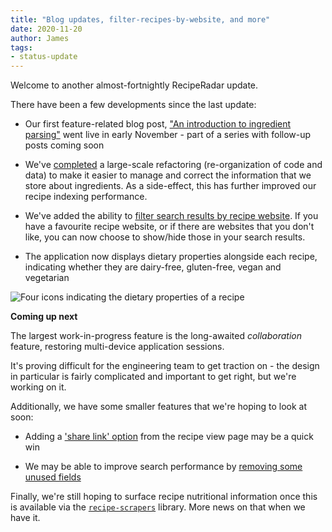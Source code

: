 ```yaml
---
title: "Blog updates, filter-recipes-by-website, and more"
date: 2020-11-20
author: James
tags:
- status-update
---
```

Welcome to another almost-fortnightly RecipeRadar update.

There have been a few developments since the last update:

- Our first feature-related blog post, ["An introduction to ingredient parsing"](https://blog.reciperadar.com/posts/introduction-to-ingredient-parsing/) went live in early November - part of a series with follow-up posts coming soon

- We've [completed](https://github.com/openculinary/backend/issues/34) a large-scale refactoring (re-organization of code and data) to make it easier to manage and correct the information that we store about ingredients. As a side-effect, this has further improved our recipe indexing performance.

- We've added the ability to [filter search results by recipe website](https://github.com/openculinary/frontend/pull/177). If you have a favourite recipe website, or if there are websites that you don't like, you can now choose to show/hide those in your search results.

- The application now displays dietary properties alongside each recipe, indicating whether they are dairy-free, gluten-free, vegan and vegetarian

![Four icons indicating the dietary properties of a recipe](/images/dietary-properties.png)

**Coming up next**

The largest work-in-progress feature is the long-awaited _collaboration_ feature, restoring multi-device application sessions.

It's proving difficult for the engineering team to get traction on - the design in particular is fairly complicated and important to get right, but we're working on it.

Additionally, we have some smaller features that we're hoping to look at soon:

- Adding a ['share link' option](https://github.com/openculinary/frontend/issues/176) from the recipe view page may be a quick win

- We may be able to improve search performance by [removing some unused fields](https://github.com/openculinary/backend/issues/38)

Finally, we're still hoping to surface recipe nutritional information once this is available via the [`recipe-scrapers`](https://github.com/hhursev/recipe-scrapers) library. More news on that when we have it.
